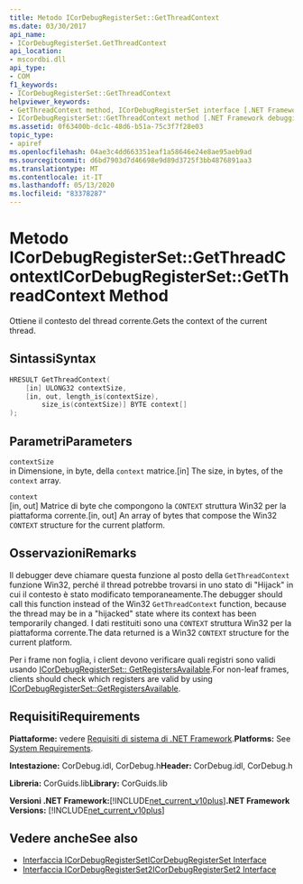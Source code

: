 ```yaml
---
title: Metodo ICorDebugRegisterSet::GetThreadContext
ms.date: 03/30/2017
api_name:
- ICorDebugRegisterSet.GetThreadContext
api_location:
- mscordbi.dll
api_type:
- COM
f1_keywords:
- ICorDebugRegisterSet::GetThreadContext
helpviewer_keywords:
- GetThreadContext method, ICorDebugRegisterSet interface [.NET Framework debugging]
- ICorDebugRegisterSet::GetThreadContext method [.NET Framework debugging]
ms.assetid: 0f63400b-dc1c-48d6-b51a-75c3f7f28e03
topic_type:
- apiref
ms.openlocfilehash: 04ae3c4dd663351eaf1a58646e24e8ae95aeb9ad
ms.sourcegitcommit: d6bd7903d7d46698e9d89d3725f3bb4876891aa3
ms.translationtype: MT
ms.contentlocale: it-IT
ms.lasthandoff: 05/13/2020
ms.locfileid: "83378287"
---
```

# <a name="icordebugregistersetgetthreadcontext-method"></a><span data-ttu-id="d3d0c-102">Metodo ICorDebugRegisterSet::GetThreadContext</span><span class="sxs-lookup"><span data-stu-id="d3d0c-102">ICorDebugRegisterSet::GetThreadContext Method</span></span>
<span data-ttu-id="d3d0c-103">Ottiene il contesto del thread corrente.</span><span class="sxs-lookup"><span data-stu-id="d3d0c-103">Gets the context of the current thread.</span></span>  
  
## <a name="syntax"></a><span data-ttu-id="d3d0c-104">Sintassi</span><span class="sxs-lookup"><span data-stu-id="d3d0c-104">Syntax</span></span>  
  
```cpp  
HRESULT GetThreadContext(  
    [in] ULONG32 contextSize,  
    [in, out, length_is(contextSize),  
        size_is(contextSize)] BYTE context[]  
);  
```  
  
## <a name="parameters"></a><span data-ttu-id="d3d0c-105">Parametri</span><span class="sxs-lookup"><span data-stu-id="d3d0c-105">Parameters</span></span>  
 `contextSize`  
 <span data-ttu-id="d3d0c-106">in Dimensione, in byte, della `context` matrice.</span><span class="sxs-lookup"><span data-stu-id="d3d0c-106">[in] The size, in bytes, of the `context` array.</span></span>  
  
 `context`  
 <span data-ttu-id="d3d0c-107">[in, out] Matrice di byte che compongono la `CONTEXT` struttura Win32 per la piattaforma corrente.</span><span class="sxs-lookup"><span data-stu-id="d3d0c-107">[in, out] An array of bytes that compose the Win32 `CONTEXT` structure for the current platform.</span></span>  
  
## <a name="remarks"></a><span data-ttu-id="d3d0c-108">Osservazioni</span><span class="sxs-lookup"><span data-stu-id="d3d0c-108">Remarks</span></span>  
 <span data-ttu-id="d3d0c-109">Il debugger deve chiamare questa funzione al posto della `GetThreadContext` funzione Win32, perché il thread potrebbe trovarsi in uno stato di "Hijack" in cui il contesto è stato modificato temporaneamente.</span><span class="sxs-lookup"><span data-stu-id="d3d0c-109">The debugger should call this function instead of the Win32 `GetThreadContext` function, because the thread may be in a "hijacked" state where its context has been temporarily changed.</span></span> <span data-ttu-id="d3d0c-110">I dati restituiti sono una `CONTEXT` struttura Win32 per la piattaforma corrente.</span><span class="sxs-lookup"><span data-stu-id="d3d0c-110">The data returned is a Win32 `CONTEXT` structure for the current platform.</span></span>  
  
 <span data-ttu-id="d3d0c-111">Per i frame non foglia, i client devono verificare quali registri sono validi usando [ICorDebugRegisterSet:: GetRegistersAvailable](icordebugregisterset-getregistersavailable-method.md).</span><span class="sxs-lookup"><span data-stu-id="d3d0c-111">For non-leaf frames, clients should check which registers are valid by using [ICorDebugRegisterSet::GetRegistersAvailable](icordebugregisterset-getregistersavailable-method.md).</span></span>  
  
## <a name="requirements"></a><span data-ttu-id="d3d0c-112">Requisiti</span><span class="sxs-lookup"><span data-stu-id="d3d0c-112">Requirements</span></span>  
 <span data-ttu-id="d3d0c-113">**Piattaforme:** vedere [Requisiti di sistema di .NET Framework](../../get-started/system-requirements.md).</span><span class="sxs-lookup"><span data-stu-id="d3d0c-113">**Platforms:** See [System Requirements](../../get-started/system-requirements.md).</span></span>  
  
 <span data-ttu-id="d3d0c-114">**Intestazione:** CorDebug.idl, CorDebug.h</span><span class="sxs-lookup"><span data-stu-id="d3d0c-114">**Header:** CorDebug.idl, CorDebug.h</span></span>  
  
 <span data-ttu-id="d3d0c-115">**Libreria:** CorGuids.lib</span><span class="sxs-lookup"><span data-stu-id="d3d0c-115">**Library:** CorGuids.lib</span></span>  
  
 <span data-ttu-id="d3d0c-116">**Versioni .NET Framework:**[!INCLUDE[net_current_v10plus](../../../../includes/net-current-v10plus-md.md)]</span><span class="sxs-lookup"><span data-stu-id="d3d0c-116">**.NET Framework Versions:** [!INCLUDE[net_current_v10plus](../../../../includes/net-current-v10plus-md.md)]</span></span>  
  
## <a name="see-also"></a><span data-ttu-id="d3d0c-117">Vedere anche</span><span class="sxs-lookup"><span data-stu-id="d3d0c-117">See also</span></span>

- [<span data-ttu-id="d3d0c-118">Interfaccia ICorDebugRegisterSet</span><span class="sxs-lookup"><span data-stu-id="d3d0c-118">ICorDebugRegisterSet Interface</span></span>](icordebugregisterset-interface.md)
- [<span data-ttu-id="d3d0c-119">Interfaccia ICorDebugRegisterSet2</span><span class="sxs-lookup"><span data-stu-id="d3d0c-119">ICorDebugRegisterSet2 Interface</span></span>](icordebugregisterset2-interface.md)
